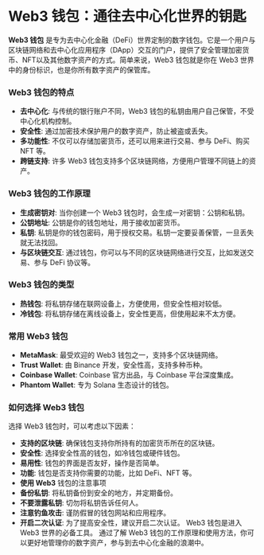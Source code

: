 # Web3 钱包：通往去中心化世界的钥匙
**Web3 钱包** 是专为去中心化金融（DeFi）世界定制的数字钱包。它是一个用户与区块链网络和去中心化应用程序（DApp）交互的门户，提供了安全管理加密货币、NFT以及其他数字资产的方式。简单来说，Web3 钱包就是你在 Web3 世界中的身份标识，也是你所有数字资产的保管库。

### Web3 钱包的特点
+ **去中心化**: 与传统的银行账户不同，Web3 钱包的私钥由用户自己保管，不受中心化机构控制。
+ **安全性**: 通过加密技术保护用户的数字资产，防止被盗或丢失。
+ **多功能性**: 不仅可以存储加密货币，还可以用来进行交易、参与 DeFi、购买 NFT 等。
+ **跨链支持**: 许多 Web3 钱包支持多个区块链网络，方便用户管理不同链上的资产。

### Web3 钱包的工作原理
+ **生成密钥对**: 当你创建一个 Web3 钱包时，会生成一对密钥：公钥和私钥。
+ **公钥地址**: 公钥是你的钱包地址，用于接收加密货币。
+ **私钥**: 私钥是你的钱包密码，用于授权交易。私钥一定要妥善保管，一旦丢失就无法找回。
+ **与区块链交互**: 通过钱包，你可以与不同的区块链网络进行交互，比如发送交易、参与 DeFi 协议等。

### Web3 钱包的类型
+ **热钱包**: 将私钥存储在联网设备上，方便使用，但安全性相对较低。
+ **冷钱包**: 将私钥存储在离线设备上，安全性更高，但使用起来不太方便。

### 常用 Web3 钱包
+ **MetaMask**: 最受欢迎的 Web3 钱包之一，支持多个区块链网络。
+ **Trust Wallet**: 由 Binance 开发，安全性高，支持多种币种。
+ **Coinbase Wallet**: Coinbase 官方出品，与 Coinbase 平台深度集成。
+ **Phantom Wallet**: 专为 Solana 生态设计的钱包。

### 如何选择 Web3 钱包
选择 Web3 钱包时，可以考虑以下因素：

+ **支持的区块链**: 确保钱包支持你所持有的加密货币所在的区块链。
+ **安全性**: 选择安全性高的钱包，如冷钱包或硬件钱包。
+ **易用性**: 钱包的界面是否友好，操作是否简单。
+ **功能**: 钱包是否支持你需要的功能，比如 DeFi、NFT 等。
+ **使用 Web3** 钱包的注意事项
+ **备份私钥**: 将私钥备份到安全的地方，并定期备份。
+ **不要泄露私钥**: 切勿将私钥告诉任何人。
+ **注意钓鱼攻击**: 谨防假冒的钱包网站和应用程序。
+ **开启二次认证**: 为了提高安全性，建议开启二次认证。
Web3 钱包是进入 Web3 世界的必备工具。 通过了解 Web3 钱包的工作原理和使用方法，你可以更好地管理你的数字资产，参与到去中心化金融的浪潮中。